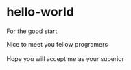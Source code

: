 # hello-world
For the good start
<p> Nice to meet you fellow programers <br /> <br /> Hope you will accept me as your superior</p>
